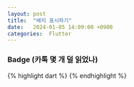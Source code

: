 ```yaml
---
layout: post
title:  "배지 표시하기"
date:   2024-01-05 14:09:00 +0900
categories:  Flutter
---
```


### Badge (카톡 몇 개 덜 읽었나)

{% highlight dart %}
{% endhighlight %}